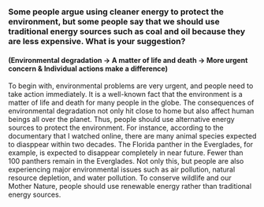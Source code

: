 ### Some people argue using cleaner energy to protect the environment, but some people say that we should use traditional energy sources such as coal and oil because they are less expensive. What is your suggestion?

#### (Environmental degradation -> A matter of life and death -> More urgent concern & Individual actions make a difference)

To begin with, environmental problems are very urgent, and people need to take action immediately. It is a well-known fact that the environment is a matter of life and death for many people in the globe. The consequences of environmental degradation not only hit close to home but also affect human beings all over the planet. Thus, people should use alternative energy sources to protect the environment. For instance, according to the documentary that I watched online, there are many animal species expected to diasppear within two decades. The Florida panther in the Everglades, for example, is expected to disappear completely in near future. Fewer than 100 panthers remain in the Everglades. Not only this, but people are also experiencing major environmental issues such as air pollution, natural resource depletion, and water pollution. To conserve wildlife and our Mother Nature, people should use renewable energy rather than traditional energy sources.
